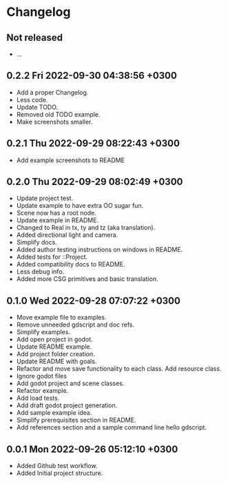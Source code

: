 
# Changelog

## Not released
- ...

## 0.2.2  Fri 2022-09-30 04:38:56 +0300
- Add a proper Changelog.
- Less code.
- Update TODO.
- Removed old TODO example.
- Make screenshots smaller.

## 0.2.1  Thu 2022-09-29 08:22:43 +0300
- Add example screenshots to README

## 0.2.0  Thu 2022-09-29 08:02:49 +0300
- Update project test.
- Update example to have extra OO sugar fun.
- Scene now has a root node.
- Update example in README.
- Changed to Real in tx, ty and tz (aka translation).
- Added directional light and camera.
- Simplify docs.
- Added author testing instructions on windows in README.
- Added tests for ::Project.
- Added compatibility docs to README.
- Less debug info.
- Added more CSG primitives and basic translation.

## 0.1.0  Wed 2022-09-28 07:07:22 +0300

- Move example file to examples.
- Remove unneeded gdscript and doc refs.
- Simplify examples.
- Add open project in godot.
- Update README example.
- Add project folder creation.
- Update README with goals.
- Refactor and move save functionality to each class. Add resource class.
- Ignore godot files
- Add godot project and scene classes.
- Refactor example.
- Add load tests.
- Add draft godot project generation.
- Add sample example idea.
- Simplify prerequisites section in README.
- Add references section and a sample command line hello gdscript.

## 0.0.1  Mon 2022-09-26 05:12:10 +0300

- Added Github test workflow.
- Added Initial project structure.

